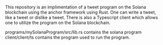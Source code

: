 This repository is an implimentation of a tweet program on the Solana blockchain
using the anchor framework using Rust.  One can write a tweet, like a tweet or 
dislike a tweet.   There is also a Typescript client which allows one to utilize
the program on the Solana blockchain. 

programs/mySolanaProgram/src/lib.rs contains the solana program
client/client/ts contains the program used to run the program.



